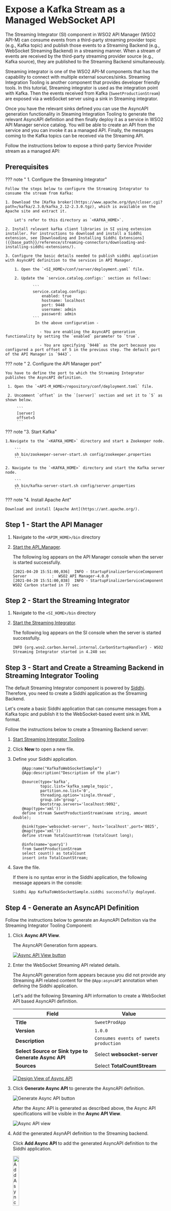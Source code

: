 # Expose a Kafka Stream as a Managed WebSocket API

The Streaming Integrator (SI) component in WSO2 API Manager (WSO2 API-M) can consume events from a third-party streaming provider topic (e.g., Kafka topic) and publish those events to a Streaming Backend (e.g., WebSocket Streaming Backend) in a streaming manner. When a stream of events are received by the third-party streaming provider source (e.g., Kafka source), they are published to the Streaming Backend simultaneously. 

Streaming integrator is one of the WSO2 API-M components that has the capability to connect with multiple external sources/sinks. Streaming Integration Tooling is another component that provides developer friendly tools. In this tutorial, Streaming integrator is used as the integration point with Kafka. Then the events received from Kafka (`SweetProductionStream`) are exposed via a webSocket server using a sink in Streaming integrator. 

Once you have the relevant sinks defined you can use the AsyncAPI generation functionality in Steaming Integration Tooling to generate the relevant AsyncAPI definition and then finally deploy it as a service in WSO2 API Manager service catalog. You will be able to create an API from the service and you can invoke it as a managed API. Finally, the messages coming to the Kafka topics can be received via the Streaming API. 

Follow the instructions below to expose a third-party Service Provider stream as a managed API:

## Prerequisites

??? note " 1. Configure the Streaming Integrator"

    Follow the steps below to configure the Streaming Integrator to consume the stream from Kafka:

    1. Download the [Kafka broker](https://www.apache.org/dyn/closer.cgi?path=/kafka/2.3.0/kafka_2.12-2.3.0.tgz), which is available on the Apache site and extract it.

        Let's refer to this directory as `<KAFKA_HOME>`.

    2. Install relevant kafka client libraries in SI using extension installer. For instructions to download and install a Siddhi extension, see [Downloading and Installing Siddhi Extensions]({{base_path}}/reference/streaming-connectors/downloading-and-installing-siddhi-extensions/).

    3. Configure the basic details needed to publish siddhi application with AsyncAPI definition to the services in API Manager.
    
        1. Open the `<SI_HOME>/conf/server/deployment.yaml` file.
        
        2. Update the `service.catalog.configs:` section as follows:
        
                ```
                service.catalog.configs:
                    enabled: true
                    hostname: localhost
                    port: 9448
                    username: admin
                    password: admin
                ```
                 In the above configuration -
                 
                   - You are enabling the AsyncAPI generation functionality by setting the `enabled` parameter to `true`. 
                    
                   - You are specifying `9448` as the port because you configured a port offset of 5 in the previous step. The default port of the API Manager is `9443`.
        
??? note " 2. Configure the API Manager port"

    You have to define the port to which the Streaming Integrator publishes the AsyncAPI definition.
    
     1. Open the `<API-M_HOME>/repository/conf/deployment.toml` file.

     2. Uncomment `offset` in the `[server]` section and set it to `5` as shown below.

         ```
         [server]
         offset=5
         ```        

??? note "3. Start Kafka"

    1.Navigate to the `<KAFKA_HOME>` directory and start a Zookeeper node.

        ```
        sh bin/zookeeper-server-start.sh config/zookeeper.properties
        ```

    2. Navigate to the `<KAFKA_HOME>` directory and start the Kafka server node.

        ```
        sh bin/kafka-server-start.sh config/server.properties
        ```

??? note "4. Install Apache Ant"

    Download and install [Apache Ant](https://ant.apache.org/).

## Step 1 - Start the API Manager

1. Navigate to the `<APIM_HOME>/bin` directory 

2. [Start the API_Manager]({{base_path}}/install-and-setup/install/installing-the-product/running-the-api-m/).

     The following log appears on the API Manager console when the server is started successfully.

    ```
    [2021-04-20 15:51:00,036]  INFO - StartupFinalizerServiceComponent Server           :  WSO2 API Manager-4.0.0
    [2021-04-20 15:51:00,038]  INFO - StartupFinalizerServiceComponent WSO2 Carbon started in 77 sec
    ```

## Step 2 - Start the Streaming Integrator

1. Navigate to the `<SI_HOME>/bin` directory 

2. [Start the Streaming Integrator]({{base_path}}/install-and-setup/install/installing-the-product/running-the-si/#starting-the-si-server).

     The following log appears on the SI console when the server is started successfully.

    ```
    INFO {org.wso2.carbon.kernel.internal.CarbonStartupHandler} - WSO2 Streaming Integrator started in 4.240 sec
    ```

## Step 3 - Start and Create a Streaming Backend in Streaming Integrator Tooling

The default Streaming Integrator component is powered by [Siddhi](https://siddhi.io/). Therefore, you need to create a Siddhi application as the Streaming Backend.
     
Let's create a basic Siddhi application that can consume messages from a Kafka topic and publish it to the WebSocket-based event sink in XML format.

Follow the instructions below to create a Streaming Backend server:

1. [Start Streaming Integrator Tooling]({{base_path}}/develop/streaming-apps/streaming-integrator-studio-overview/#starting-streaming-integrator-tooling).

2. Click **New** to open a new file.

3. Define your Siddhi application.

    ```
        @App:name("KafkaToWebSocketSample")
        @App:description("Description of the plan")

        @source(type='kafka',
                topic.list='kafka_sample_topic',
                partition.no.list='0',
                threading.option='single.thread',
                group.id='group',
                bootstrap.servers='localhost:9092',
        @map(type='xml'))
        define stream SweetProductionStream(name string, amount double);

        @sink(type='websocket-server', host='localhost',port='8025',
        @map(type='xml'))
        define stream TotalCountStream (totalCount long);

        @info(name='query1')
        from SweetProductionStream
        select count() as totalCount
        insert into TotalCountStream;
    ```

4. Save the file. 

     If there is no syntax error in the Siddhi application, the following message appears in the console:

     ```
     Siddhi App KafkaToWebSocketSample.siddhi successfully deployed. 
     ```

## Step 4 - Generate an AsyncAPI Definition

Follow the instructions below to generate an AsyncAPI Definition via the Streaming Integrator Tooling Component:

1. Click **Async API View**.

     The AsyncAPI Generation form appears.

     [![Async API View button]({{base_path}}/assets/img/streaming/working-with-async-api/open-async-api-view-button.png)]({{base_path}}/assets/img/streaming/working-with-async-api/open-async-api-view-button.png)

2. Enter the WebSocket Streaming API related details.
    
     The AsyncAPI generation form appears because you did not provide any Streaming API related content for the `@App:asyncAPI` annotation when defining the Siddhi application.

     Let's add the following Streaming API information to create a WebSocket API based AsyncAPI definition.

     | **Field**                                            | **Value**                             |
     |------------------------------------------------------|---------------------------------------|
     | **Title**                                            | `SweetProdApp`                  |
     | **Version**                                          | `1.0.0`                               |
     | **Description**                                      | `Consumes events of sweets production` |
     | **Select Source or Sink type to Generate Async API** | Select **websocket-server**           |
     | **Sources**                                          | Select **TotalCountStream**      |

     [![Design View of Async API]({{base_path}}/assets/img/streaming/working-with-async-api/async-api-form.png)]({{base_path}}/assets/img/streaming/working-with-async-api/async-api-form.png)

3. Click **Generate Async API** to generate the AsyncAPI definition.

     ![Generate Async API button]({{base_path}}/assets/img/streaming/working-with-async-api/generate-async-api-view-button.png)

     After the Async API is generated as described above, the Async API specifications will be visible in the **Async API View**.

     ![Async API view]({{base_path}}/assets/img/streaming/working-with-async-api/async-api-spec-view.png)

4. Add the generated AsynAPI definition to the Streaming backend.

     Click **Add Async API** to add the generated AsyncAPI definition to the Siddhi application.

     <a href="{{base_path}}/assets/img/streaming/working-with-async-api/add-async-api-button.png"><img src="{{base_path}}/assets/img/streaming/working-with-async-api/add-async-api-button.png" width="20%" alt="Add Async API"></a>

3. Click **Code View** to view the Siddhi application with the AsyncAPI definition that was generated and save it so that it can be deployed on SI server.

## Step 5 - Publish the AsyncAPI definition

You need to deploy your Streaming backend, which contains the AsyncAPI definition, to the Streaming Integrator server in order to export the AsyncAPI definition that you generated to the services in WSO2 API Manager.

Follow the instructions below to publish the AsyncAPI definition to the service catalog:

1. Click **Deploy**, and then click **Deploy to Server** in Streaming Integrator Tooling. 

     [![Deploy To Server]({{base_path}}/assets/img/streaming/working-with-async-api/async-api-deploy-to-server.png)]({{base_path}}/assets/img/streaming/working-with-async-api/async-api-deploy-to-server.png)

     This opens the **Deploy Siddhi Apps to Server** dialog box. 

2. Add the SI server host and port(default 9443) and select the relevant check box for your Siddhi application, which contains the AsyncAPI definition, and for the server in which you want to deploy it. 

3. Click **Deploy**.

     [![Deploy Button]({{base_path}}/assets/img/streaming/working-with-async-api/async-api-deploy.png)]({{base_path}}/assets/img/streaming/working-with-async-api/async-api-deploy.png)

     After the Siddhi application is successfully deployed, the following log messages appear in the Streaming Integrator and API Manager server logs to indicate that the AsyncAPI definition is successfully published in the Service Catalog.

    ```bash tab="Streaming Integrator server logs"
    Siddhi App KafkaToWebSocketSample deployed successfully
    Async API: SweetProdApp-1.0.0 uploaded to the service catalog
    ```

    ```bash tab="API Manager server logs"
    CommonUtil Creation of folder is successful. Directory Name : SweetProdApp-1.0.0
    ```

## Step 6 - View the service catalog entry in WSO2 API-M

Follow the instructions below to view the service catalog entry in WSO2 API Manager:

1. Sign in to the Publisher.

     `https://<hostname>:9448/publisher`
     
     For testing purposes, you can use `https://localhost:9448/publisher` and `admin` as the username and password.

     [![Open Service Catalog]({{base_path}}/assets/img/integrate/tutorials/service-catalog/open-service-catalog.png)]({{base_path}}/assets/img/integrate/tutorials/service-catalog/open-service-catalog.png)
     
2. Click **Services**.

     The services, which include the `SweetProdApp` service, appear.

3. Click on the respective service (`SweetProdApp`) to view details of the managed service.

## Step 7 - Create an API

Follow the instructions below to create an API from the deployed managed service via the WSO2 API Manager Publisher.

1. Click **Create API** in the Service Catalog page, which is in the Publisher.

2. Enter all the Streaming API details.

    | Field   | Value         |
    |---------|---------------|
    | Name    | SweetProdApp  |
    | Context | /SweetProdApp |
    | Version | 1.0.0         |

3. Click **Create API**.

    [![Create API from Service]({{base_path}}/assets/img/streaming/working-with-async-api/create-api-from-service.png)]({{base_path}}/assets/img/streaming/working-with-async-api/create-api-from-service.png)

     The API overview page appears.

## Step 8 - Publish the API

Follow the instructions below to publish the API via the WSO2 API Manager Publisher.

1. Click **Lifecycle** to navigate to the API lifecycle.

2. Click **Publish** to publish the API to the API Developer Portal.

     If the API is published successfully, the lifecycle state will shift to **PUBLISHED**.

     [![Publish API]({{base_path}}/assets/img/learn/publish-api.png)]({{base_path}}/assets/img/learn/publish-api.png)

## Step 9 - Invoke the published API

1. View the published API.
    
     Navigate to the Developer Portal.

    `https://<hostname>:9448/devportal`
     
     For testing purposes, you can use `https://localhost:9448/devportal` and `admin` as the username and password.

     The API that you published is visible in the API listing page.

2. Subscribe to the API.

3. Click **Subscriptions** and thereafter click **SUBSCRIPTION & KEY GENERATION WIZARD**.

    1. Navigate through the SUBSCRIPTION & KEY GENERATION WIZARD.
    
         This wizard takes you through the steps of creating a new application, subscribing, generating keys, and generating an access token to invoke the API.

         [![Subscription & Key Generation Wizard]({{base_path}}/assets/img/learn/key-generation-wizard.png)]({{base_path}}/assets/img/learn/key-generation-wizard.png)

    2. Copy the authorization token that appears in here.

         <a href="{{base_path}}/assets/img/learn/generate-access-token-popup.jpg"><img src="{{base_path}}/assets/img/learn/generate-access-token-popup.jpg" width="55%" alt="Authorization token"></a>

4. Try out the operations.

     1. Install wscat client.

         ```
         npm install -g wscat
         ```

     2. Invoke the API by using an authorization header by executing the following command.
        
         ``` java tab="WS"
         wscat -c ws://localhost:9104/sweetProdApp/1.0.0 -H "Authorization: Bearer [accesstoken]" 
         ```

         ``` java tab="WSS"
         wscat -n -c wss://localhost:8104/sweetProdApp/1.0.0 -H "Authorization: Bearer [accesstoken]"
         ```

        <html>
        <div class="admonition note">
        <p class="admonition-title">Note</p>
        <p>
        There are clients (especially browsers) that do not allow to add headers. In such cases, you can send the access token for the API invocation as a query parameter named `access_token` by using the command below:</p>
           
        ``` java tab="WS"
        wscat -c "ws://localhost:9104/sweetProdApp/1.0.0?access_token=[accesstoken]" 
        ```

        ``` java tab="WSS"
        wscat -n -c "wss://localhost:8104/sweetProdApp/1.0.0?access_token=[accesstoken]"
        ```

        </div>
        </html>  

## Step 10 - Pass the streaming event to the broker

Let's execute the following Kafka client producer sample to pass the streaming event to Kafka.

1. If needed please copy `org.wso2.carbon.si.metrics.core_` jar from `<SI_HOME>/wso2/lib/plugins` to `<SI_HOME>/samples/sample-clients/lib/` before running the kafka-producer client.

2. Open a terminal and navigate to `<SI_HOME>/samples/sample-clients/kafka-producer` file.

3. Receive XML events via Kafka.

     Execute the following Apache Ant command.

     ```
     ant -Dtype=xml -DtopicName=kafka_sample_topic
     ```

    !!! info
        In addition, you can also limit the number of events as follows:

         ```
         ant -Dtype=xml -DnoOfEventsToSend=5 -DtopicName=kafka_sample_topic
         ```
 
## Step 11 - Results evaluation

As SI server is already running as explained in above steps, when the Kafka client sends the events they will be consumed by the source in the SI server and pushed to the WebSocket server. 
As the WS client command listens to these events, the following types of events will be printed in the terminal that the WS client was run.
    
  [![Results]({{base_path}}/assets/img/streaming/working-with-async-api/async-api-websocket-results.png)]({{base_path}}/assets/img/streaming/working-with-async-api/async-api-websocket-results.png)


Now, you have successfully created and published the API that corresponds to the WebSocket service in the Services. In addition, you have subscribed to it, obtained an access token for testing, and tested the API with the access token generated with the Kafka client which sends streaming events.
